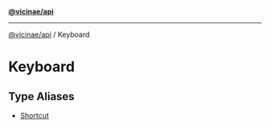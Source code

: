 [**@vicinae/api**](../../../README.md)

***

[@vicinae/api](../../../README.md) / Keyboard

# Keyboard

## Type Aliases

- [Shortcut](type-aliases/Shortcut.md)

